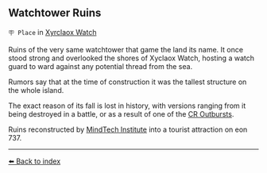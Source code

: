 ## Watchtower Ruins

`🪧 Place` in [Xyrclaox Watch](../refs/xyrclaox_watch.md)

Ruins of the very same watchtower that game the land its name. It once stood strong and overlooked the shores of Xyclaox Watch, hosting a watch guard to ward against any potential thread from the sea.

Rumors say that at the time of construction it was the tallest structure on the whole island.

The exact reason of its fall is lost in history, with versions ranging from it being destroyed in a battle, or as a result of one of the [CR Outbursts](../refs/cr_fallout.md).

Ruins reconstructed by [MindTech Institute](../refs/mindtech_institute.md) into a tourist attraction on eon 737.


----------
[⬅️ Back to index](/#60b0_s)